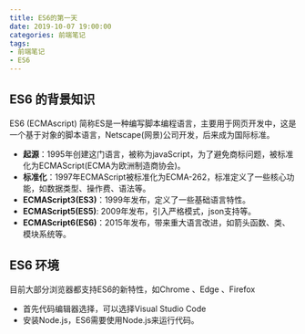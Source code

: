 ```yaml
---
title: ES6的第一天
date: 2019-10-07 19:00:00
categories: 前端笔记
tags: 
- 前端笔记
- ES6
---
```


## ES6 的背景知识
ES6 (ECMAscript) 简称ES是一种编写脚本编程语言，主要用于网页开发中，这是一个基于对象的脚本语言，Netscape(网景)公司开发，后来成为国际标准。
- **起源**：1995年创建这门语言，被称为javaScript，为了避免商标问题，被标准化为ECMAScript(ECMA为欧洲制造商协会)。
- **标准化**：1997年ECMAScript被标准化为ECMA-262，标准定义了一些核心功能，如数据类型、操作费、语法等。
- **ECMAScript3(ES3)**：1999年发布，定义了一些基础语言特性。
- **ECMAScript5(ES5)**: 2009年发布，引入严格模式，json支持等。
- **ECMAScript6(ES6)**：2015年发布，带来重大语言改进，如箭头函数、类、模块系统等。
## ES6 环境
目前大部分浏览器都支持ES6的新特性，如Chrome 、Edge 、Firefox 
- 首先代码编辑器选择，可以选择Visual Studio Code
- 安装Node.js，ES6需要使用Node.js来运行代码。

